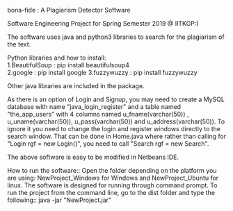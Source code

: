 bona-fide : A Plagiarism Detector Software

Software Engineering Project for Spring Semester 2019 @ IITKGP:)

The software uses java and python3 libraries to search for the plagiarism of the text.

Python libraries and how to install:<br/>
1.BeautifulSoup : pip install beautifulsoup4<br/>
2.google        : pip install google
3.fuzzywuzzy    : pip install fuzzywuzzy

Other java libraries are included in the package.

As there is an option of Login and Signup, you may need to create a MySQL database with name "java_login_register" and a table named "the_app_users" with 4 columns named u_fname(varchar(50)) , u_uname(varchar(50)), u_pass(varchar(50)) and u_address(varchar(50)).
To ignore it you need to change the login and register windows directly to the search window. That can be done in Home.java where rather than calling for "Login rgf = new Login()", you need to call "Search rgf = new Search".

The above software is easy to be modified in Netbeans IDE.

How to run the software::
Open the folder depending on the platform you are using: NewProject_Windows for Windows and NewProject_Ubuntu for linux.
The software is designed for running through command prompt.
To run the project from the command line, go to the dist folder and
type the following::   java -jar "NewProject.jar" 
